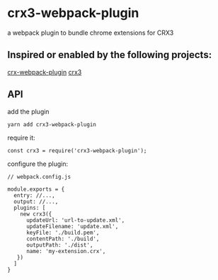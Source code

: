 # crx3-webpack-plugin
a webpack plugin to bundle chrome extensions for CRX3

## Inspired or enabled by the following projects:
[crx-webpack-plugin](https://github.com/johnagan/crx-webpack-plugin)
[crx3](https://github.com/ahwayakchih/crx3)

## API

add the plugin
```
yarn add crx3-webpack-plugin
```

require it:
```
const crx3 = require('crx3-webpack-plugin');
```

configure the plugin:
```
// webpack.config.js

module.exports = {
  entry: //...,
  output: //...,
  plugins: [
    new crx3({
      updateUrl: 'url-to-update.xml',
      updateFilename: 'update.xml',
      keyFile: './build.pem',
      contentPath: './build',
      outputPath: './dist',
      name: 'my-extension.crx',
   })
  ]
}
```




